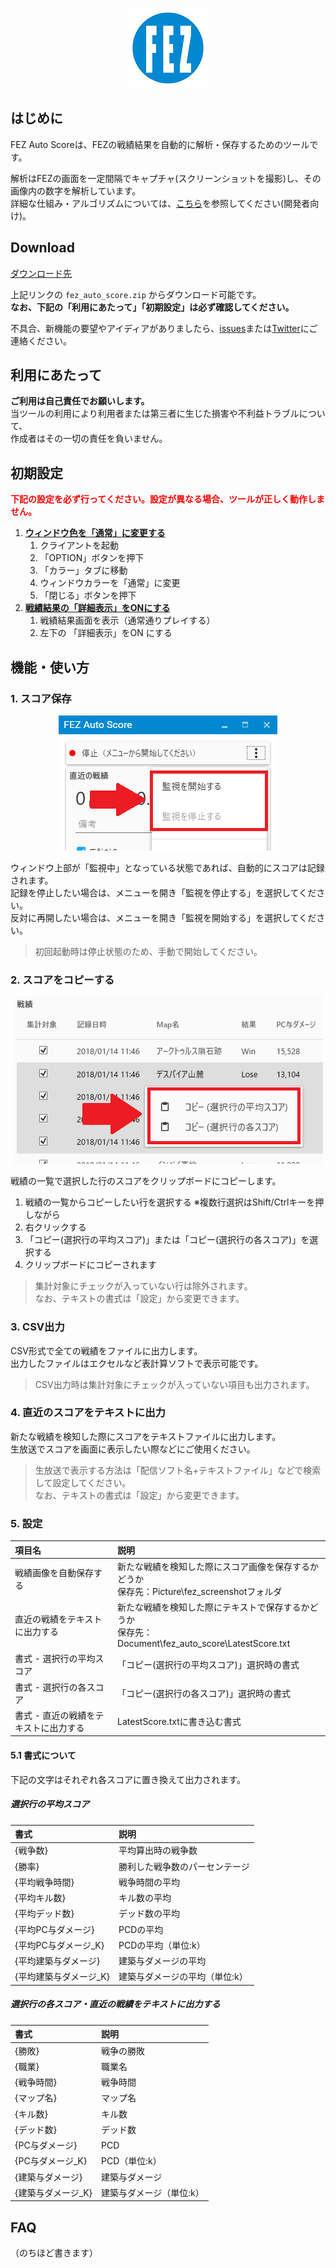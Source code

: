 <p align="center">
  <img src="img/icon.png">
</p>

## はじめに
FEZ Auto Scoreは、FEZの戦績結果を自動的に解析・保存するためのツールです。  

解析はFEZの画面を一定間隔でキャプチャ(スクリーンショットを撮影)し、その画像内の数字を解析しています。  
詳細な仕組み・アルゴリズムについては、[こちら](OCR_Algorithm)を参照してください(開発者向け)。

## Download
[ダウンロード先](https://github.com/saipan-fez/fez_auto_score/releases)

上記リンクの `fez_auto_score.zip` からダウンロード可能です。  
**なお、下記の「利用にあたって」「初期設定」は必ず確認してください。**

不具合、新機能の要望やアイディアがありましたら、[issues](https://github.com/saipan-fez/fez_auto_score/issues)または[Twitter](https://twitter.com/saipan_fez)にご連絡ください。

## 利用にあたって
**ご利用は自己責任でお願いします。**  
当ツールの利用により利用者または第三者に生じた損害や不利益トラブルについて、  
作成者はその一切の責任を負いません。

## 初期設定
**<font color="red">下記の設定を必ず行ってください。設定が異なる場合、ツールが正しく動作しません。</font>**  

1. **<u>ウィンドウ色を「通常」に変更する</u>**
    1. クライアントを起動
    2. 「OPTION」ボタンを押下
    3. 「カラー」タブに移動
    4. ウィンドウカラーを「通常」に変更
    5. 「閉じる」ボタンを押下
2. **<u>戦績結果の「詳細表示」をONにする</u>**
    1. 戦績結果画面を表示（通常通りプレイする）
    2. 左下の 「詳細表示」をON にする

## 機能・使い方
### 1. スコア保存
<p align="center">
  <img src="img/accumulate_menu.png">
</p>

ウィンドウ上部が「監視中」となっている状態であれば、自動的にスコアは記録されます。  
記録を停止したい場合は、メニューを開き「監視を停止する」を選択してください。  
反対に再開したい場合は、メニューを開き「監視を開始する」を選択してください。  

> 初回起動時は停止状態のため、手動で開始してください。

### 2. スコアをコピーする
<p align="center">
  <img src="img/clipboad.png">
</p>

戦績の一覧で選択した行のスコアをクリップボードにコピーします。  

1. 戦績の一覧からコピーしたい行を選択する  ※複数行選択はShift/Ctrlキーを押しながら
2. 右クリックする
3. 「コピー(選択行の平均スコア)」または「コピー(選択行の各スコア)」を選択する
4. クリップボードにコピーされます

> 集計対象にチェックが入っていない行は除外されます。  
> なお、テキストの書式は「設定」から変更できます。

### 3. CSV出力
CSV形式で全ての戦績をファイルに出力します。  
出力したファイルはエクセルなど表計算ソフトで表示可能です。  

> CSV出力時は集計対象にチェックが入っていない項目も出力されます。

### 4. 直近のスコアをテキストに出力
新たな戦績を検知した際にスコアをテキストファイルに出力します。  
生放送でスコアを画面に表示したい際などにご使用ください。  

> 生放送で表示する方法は「配信ソフト名+テキストファイル」などで検索して設定してください。  
> なお、テキストの書式は「設定」から変更できます。

### 5. 設定

|項目名|説明|
|:-----|:---|
|戦績画像を自動保存する|新たな戦績を検知した際にスコア画像を保存するかどうか<br>保存先：Picture\fez_screenshotフォルダ|
|直近の戦績をテキストに出力する|新たな戦績を検知した際にテキストで保存するかどうか<br>保存先：Document\fez_auto_score\LatestScore.txt|
|書式 - 選択行の平均スコア|「コピー(選択行の平均スコア)」選択時の書式|
|書式 - 選択行の各スコア|「コピー(選択行の各スコア)」選択時の書式|
|書式 - 直近の戦績をテキストに出力する|LatestScore.txtに書き込む書式|

#### 5.1 書式について
下記の文字はそれぞれ各スコアに置き換えて出力されます。

##### 選択行の平均スコア

|書式|説明|
|:---|:---|
|{戦争数}|平均算出時の戦争数|
|{勝率}|勝利した戦争数のパーセンテージ|
|{平均戦争時間}|戦争時間の平均|
|{平均キル数}|キル数の平均|
|{平均デッド数}|デッド数の平均|
|{平均PC与ダメージ}|PCDの平均|
|{平均PC与ダメージ_K}|PCDの平均（単位:k）|
|{平均建築与ダメージ}|建築与ダメージの平均|
|{平均建築与ダメージ_K}|建築与ダメージの平均（単位:k）|

##### 選択行の各スコア・直近の戦績をテキストに出力する

|書式|説明|
|:---|:---|
|{勝敗}|戦争の勝敗|
|{職業}|職業名|
|{戦争時間}|戦争時間|
|{マップ名}|マップ名|
|{キル数}|キル数|
|{デッド数}|デッド数|
|{PC与ダメージ}|PCD|
|{PC与ダメージ_K}|PCD（単位:k）|
|{建築与ダメージ}|建築与ダメージ|
|{建築与ダメージ_K}|建築与ダメージ（単位:k）|

## FAQ

（のちほど書きます）
